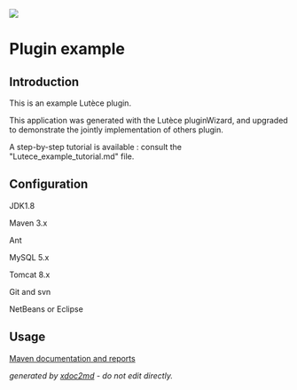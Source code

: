 ![](http://dev.lutece.paris.fr/jenkins/buildStatus/icon?job=plugin-example-deploy)
# Plugin example

## Introduction

This is an example Lutèce plugin.

This application was generated with the Lutèce pluginWizard, and upgraded to demonstrate the jointly implementation of others plugin.

A step-by-step tutorial is available : consult the "Lutece_example_tutorial.md" file.

## Configuration

JDK1.8

Maven 3.x

Ant

MySQL 5.x

Tomcat 8.x

Git and svn

NetBeans or Eclipse

## Usage




[Maven documentation and reports](http://dev.lutece.paris.fr/plugins/plugin-example/)



 *generated by [xdoc2md](https://github.com/lutece-platform/tools-maven-xdoc2md-plugin) - do not edit directly.*
